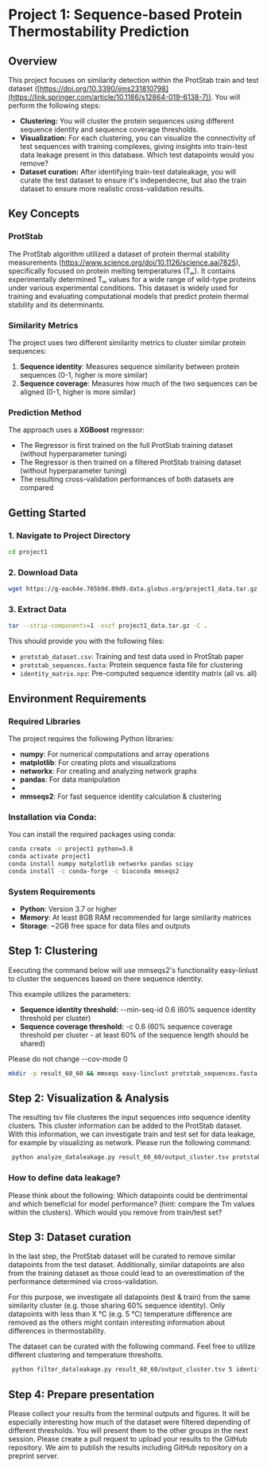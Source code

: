# Project 1: Sequence-based Protein Thermostability Prediction

## Overview

This project focuses on similarity detection within the ProtStab train and test dataset ([https://doi.org/10.3390/ijms231810798](https://link.springer.com/article/10.1186/s12864-019-6138-7)). You will perform the following steps:
- **Clustering:** You will cluster the protein sequences using different sequence identity and sequence coverage thresholds.
- **Visualization:** For each clustering, you can visualize the connectivity of test sequences with training complexes, giving insights into train-test data leakage present in this database. Which test datapoints would you remove? 
- **Dataset curation:** After identifying train-test dataleakage, you will curate the test dataset to ensure it's independecne, but also the train dataset to ensure more realistic cross-validation results.

## Key Concepts

### ProtStab
The ProtStab algorithm utilized a dataset of protein thermal stability measurements (https://www.science.org/doi/10.1126/science.aai7825), specifically focused on protein melting temperatures (Tₘ). It contains experimentally determined Tₘ values for a wide range of wild-type proteins under various experimental conditions. This dataset is widely used for training and evaluating computational models that predict protein thermal stability and its determinants. 

### Similarity Metrics
The project uses two different similarity metrics to cluster similar protein sequences:

1. **Sequence identity**: Measures sequence similarity between protein sequences (0-1, higher is more similar)
2. **Sequence coverage**: Measures how much of the two sequences can be aligned (0-1, higher is more similar)

### Prediction Method
The approach uses a **XGBoost** regressor:
- The Regressor is first trained on the full ProtStab training dataset (without hyperparameter tuning) 
- The Regressor is then trained on a filtered ProtStab training dataset (without hyperparameter tuning) 
- The resulting cross-validation performances of both datasets are compared

## Getting Started

### 1. Navigate to Project Directory
```bash
cd project1
```

### 2. Download Data

```bash
wget https://g-eac64e.765b9d.09d9.data.globus.org/project1_data.tar.gz
```

### 3. Extract Data
```bash
tar --strip-components=1 -xvzf project1_data.tar.gz -C .
```

This should provide you with the following files:
- `protstab_dataset.csv`: Training and test data used in ProtStab paper
- `protstab_sequences.fasta`: Protein sequence fasta file for clustering
- `identity_matrix.npz`: Pre-computed sequence identity matrix (all vs. all)
## Environment Requirements

### Required Libraries
The project requires the following Python libraries:

- **numpy**: For numerical computations and array operations
- **matplotlib**: For creating plots and visualizations
- **networkx**: For creating and analyzing network graphs
- **pandas**: For data manipulation
- 
- **mmseqs2**: For fast sequence identity calculation & clustering

### Installation via Conda:
You can install the required packages using conda:

```bash
conda create -n project1 python=3.8
conda activate project1
conda install numpy matplotlib networkx pandas scipy
conda install -c conda-forge -c bioconda mmseqs2
```

### System Requirements
- **Python**: Version 3.7 or higher
- **Memory**: At least 8GB RAM recommended for large similarity matrices
- **Storage**: ~2GB free space for data files and outputs

## Step 1: Clustering

Executing the command below will use mmseqs2's functionality easy-linlust to cluster the sequences based on there sequence identity.

This example utilizes the parameters:

- **Sequence identity threshold:** --min-seq-id 0.6 (60% sequence identity threshold per cluster)
- **Sequence coverage threshold:** -c 0.6 (60% sequence coverage threshold per cluster - at least 60% of the sequence length should be shared)

Please do not change --cov-mode 0 


```bash
mkdir -p result_60_60 && mmseqs easy-linclust protstab_sequences.fasta result_60_60/output result_60_60 --min-seq-id 0.6 -c 0.6 --cov-mode 0
```
## Step 2: Visualization & Analysis
The resulting tsv file clusteres the input sequences into sequence identity clusters. This cluster information can be added to the ProtStab dataset.
With this information, we can investigate train and test set for data leakage, for example by visualizing as network. Please run the following command:

```bash
 python analyze_dataleakage.py result_60_60/output_cluster.tsv protstab_dataset.csv identity_matrix.npz result_60_60
```
### How to define data leakage?
Please think about the following: Which datapoints could be dentrimental and which beneficial for model performance? (hint: compare the Tm values within the clusters). Which would you remove from train/test set?

## Step 3: Dataset curation
In the last step, the ProtStab dataset will be curated to remove similar datapoints from the test dataset. Additionally, similar datapoints are also from the training dataset as those could lead to an overestimation of the performance determined via cross-validation.

For this purpose, we investigate all datapoints (test & train) from the same similarity cluster (e.g. those sharing 60% sequence identity). Only datapoints with less than X °C (e.g. 5 °C) temperature difference are removed as the others might contain interesting information about differences in thermostability.

The dataset can be curated with the following command. Feel free to utilize different clustering and temperature thresholts.

```bash
 python filter_dataleakage.py result_60_60/output_cluster.tsv 5 identity_matrix.npz result_60_60
```

## Step 4: Prepare presentation
Please collect your results from the terminal outputs and figures. It will be especially interesting how much of the dataset were filtered depending of different thresholds. You will present them to the other groups in the next session. Please create a pull request to upload your results to the GitHub repository. We aim to publish the results including GitHub repository on a preprint server.







